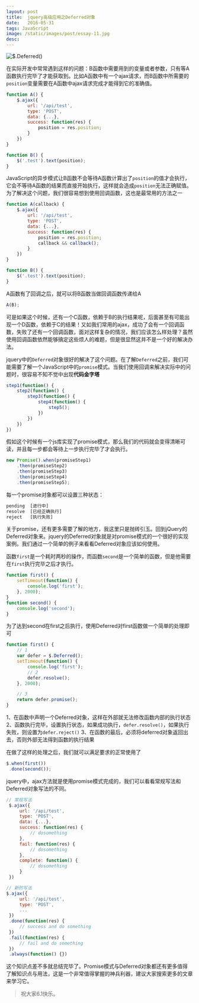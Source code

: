 ```yaml
---
layout: post
title:  jquery高级应用之Deferred对象
date:   2016-05-31
tags: JavaScript
image: /static/images/post/essay-11.jpg
desc:
---
```

![$.Deferred()](http://upload-images.jianshu.io/upload_images/599584-83bc156af9e0906d.png?imageMogr2/auto-orient/strip%7CimageView2/2/w/1240)

在实际开发中常常遇到这样的问题：B函数中需要用到的变量或者参数，只有等A函数执行完毕了才能获取到。比如A函数中有一个ajax请求，而B函数中所需要的`position`变量需要在A函数中ajax请求完成才能得到它的准确值。

```js
function A() {
    $.ajax({
        url: '/api/test',
        type: 'POST',
        data: {...},
        success: function(res) {
            position = res.position;
        }
    })
}

function B() {
    $('.test').text(position);
}
```

JavaScript的异步模式让B函数不会等待A函数计算出了`position`的值才会执行，它会不等待A函数的结果而直接开始执行，这样就会造成`position`无法正确赋值。为了解决这个问题，我们很容易想到使用回调函数，这也是最常用的方法之一  

```js
function A(callback) {
    $.ajax({
        url: '/api/test',
        type: 'POST',
        data: {...},
        success: function(res) {
            position = res.position;
            callback && callback();
        }
    })
}

function B() {
    $('.test').text(position);
}
```

A函数有了回调之后，就可以将B函数当做回调函数传递给A

```js
A(B);
```

可是如果这个时候，还有一个C函数，依赖于B的执行结果呢，后面甚至有可能出现一个D函数，依赖于C的结果！又如我们常用的ajax，成功了会有一个回调函数，失败了还有一个回调函数，面对这样复杂的情况，我们应该怎么样处理？虽然使用回调函数依然能够搞定这些烦人的难题，但是很显然这并不是一个好的解决办法。

jquery中的`Deferred`对象很好的解决了这个问题。在了解`Deferred`之前，我们可能需要了解一个JavaScript中的`promise`模式。当我们使用回调来解决实际中的问题时，很容易不知不觉中出现**代码金字塔**  

```js
step1(function() {
    step2(function() {
        step3(function() {
            step4(function() {
                step5();
            })
        })
    })
})
```

假如这个时候有一个js库实现了promise模式，那么我们的代码就会变得清晰可读，并且每一步都会等待上一步执行完毕了才会执行。

```js
new Promise().when(promiseStep1)
    .then(promiseStep2)
    .then(promiseStep3)
    .then(promiseStep4)
    .then(promiseStep5);
```

每一个promise对象都可以设置三种状态：

```js
pending  [进行中]
resolve  [已经正确执行]
reject   [执行失败]
```

关于promise，还有更多需要了解的地方，我这里只是抛砖引玉。回到jQuery的Deferred对象来。jquery的Deferred对象就是对promise模式的一个很好的实现案例。我们通过一个简单的例子来看看Deferred对象应该如何使用。

函数`first`是一个耗时两秒的操作，而函数`second`是一个简单的函数，但是他需要在`first`执行完毕之后才执行。

```js
function first() {
    setTimeout(function() {
        console.log('first');
    }, 2000);
}
function second() {
    console.log('second');
}
```
为了达到second在first之后执行，使用Deferred对first函数做一个简单的处理即可

```js
function first() {
    // 1
    var defer = $.Deferred();
    setTimeout(function() {
        console.log('first');
        // 2
        defer.resolve();
    }, 2000);

    // 3
    return defer.promise();
}
```

1、在函数中声明一个Deferred对象，这样在外部就无法修改函数内部的执行状态
2、函数执行完毕，设置执行状态，如果成功执行，`defer.resolve()`，如果执行失败，则设置为`defer.reject()`
3、在函数的最后，必须将deferred对象返回出去，否则外部无法得到函数的执行结果

在做了这样的处理之后，我们就可以满足要求的正常使用了

```js
$.when(first())
 .done(second());
```

jquery中，ajax方法就是使用promise模式完成的，我们可以看看常规写法和Deferred对象写法的不同。

```js
// 常规写法
 $.ajax({
     url: '/api/test',
     type: 'POST',
     data: {...},
     success: function(res) {
         // dosomething
     },
     fail: function(res) {
         // dosomething
     },
     complete: function() {
         // dosomething
     }
 })

// 新的写法
$.ajax({
     url: '/api/test',
     type: 'POST',
     ...
 })
 .done(function(res) {
     // success and do something
 })
 .fail(function(res) {
     // fail and do something
 })
 .always(function() {})
```

这个知识点差不多就总结完毕了。Promise模式与Deferred对象都还有更多值得了解知识点与用法，这是一个非常值得掌握的神兵利器，建议大家搜索更多的文章来学习它。

> 祝大家6.1快乐。
